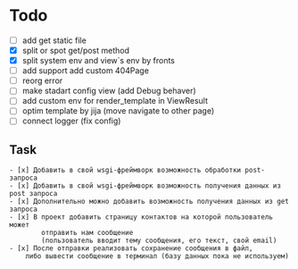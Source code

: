 # Todo

- [ ] add get static file
- [x] split or spot get/post method
- [x] split system env and view`s env by fronts
- [ ] add support add custom 404Page
- [ ] reorg error  
- [ ] make stadart config view (add Debug behaver)
- [ ] add custom env for render_template in ViewResult
- [ ] optim template by jija (move navigate to other page)
- [ ] connect logger (fix config)

## Task

    - [x] Добавить в свой wsgi-фреймворк возможность обработки post-запроса
    - [x] Добавить в свой wsgi-фреймворк возможность получения данных из post запроса
    - [x] Дополнительно можно добавить возможность получения данных из get запроса
    - [x] В проект добавить страницу контактов на которой пользователь может
            отправить нам сообщение 
            (пользователь вводит тему сообщения, его текст, свой email)
    - [x] После отправки реализовать сохранение сообщения в файл,
        либо вывести сообщение в терминал (базу данных пока не используем)

